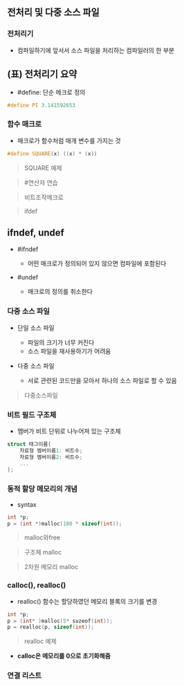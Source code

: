 ## 전처리 및 다중 소스 파일

### 전처리기 
- 컴파일하기에 앞서서 소스 파일을 처리하는 컴파일러의 한 부분

## (표) 전처리기 요약 

- #define: 단순 메크로 정의
```cpp
#define PI 3.141592653
```
### 함수 매크로
- 매크로가 함수처럼 매개 변수를 가지는 것
```cpp
#define SQUARE(x) ((x) * (x))
```
> SQUARE 예제

> \#연산자 연습

> 비트조작메크로

> ifdef


## ifndef, undef 

- #ifndef
	- 어떤 매크로가 정의되어 있지 않으면 컴파일에 포함된다
	
- #undef
	- 매크로의 정의를 취소한다
	
### 다중 소스 파일

- 단일 소스 파일
	- 파일의 크기가 너무 커진다
	- 소스 파일을 재사용하기가 어려움
	
- 다중 소스 파일
	- 서로 관련된 코드만을 모아서 하나의 소스 파일로 할 수 있음
	
> 다중소스파일 

### 비트 필드 구조체
- 멤버가 비트 단위로 나누어져 있는 구조체
```cpp
struct 태그이름{
	자료형 멤버이름1: 비트수;
	자료형 멤버이름2: 비트수;
	...
};
```

### 동적 할당 메모리의 개념
- syntax

```cpp
int *p;
p = (int *)malloc(100 * sizeof(int));
```
> malloc와free

> 구조체 malloc

> 2차원 메모리 malloc

### calloc(), realloc()

- realloc() 함수는 할당하였던 메모리 블록의 크기를 변경
```cpp
int *p;
p = (int* )malloc(5* suzeof(int));
p = realloc(p, sizeof(int));
```

> realloc 예제

- **calloc은 메모리를 0으로 초기화해줌**

### 연결 리스트